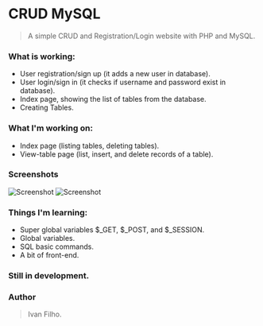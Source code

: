 # CRUD MySQL
> A simple CRUD and Registration/Login website with PHP and MySQL.

### What is working:
* User registration/sign up (it adds a new user in database).
* User login/sign in (it checks if username and password exist in database).
* Index page, showing the list of tables from the database.
* Creating Tables.

### What I'm working on:
* Index page (listing tables, deleting tables).
* View-table page (list, insert, and delete records of a table).

### Screenshots
![Screenshot](https://i.postimg.cc/K8g6KSyz/Screenshot-from-2019-02-17-10-41-22.png)
![Screenshot](https://i.postimg.cc/KYSdBqZ5/Screenshot-from-2019-02-17-10-41-56.png)


### Things I'm learning:
* Super global variables $_GET, $_POST, and $_SESSION.
* Global variables.
* SQL basic commands.
* A bit of front-end.

### Still in development.

### Author
> Ivan Filho.
